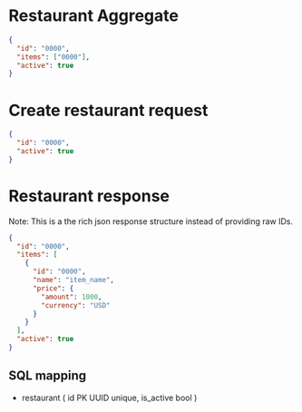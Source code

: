 # Restaurant Aggregate

```json
{
  "id": "0000",
  "items": ["0000"],
  "active": true
}
```

# Create restaurant request

```json
{
  "id": "0000",
  "active": true
}
```

# Restaurant response

Note: This is a the rich json response structure instead of providing raw IDs.

```json
{
  "id": "0000",
  "items": [
    {
      "id": "0000",
      "name": "item_name",
      "price": {
        "amount": 1000,
        "currency": "USD"
      }
    }
  ],
  "active": true
}
```

## SQL mapping

- restaurant (
  id PK UUID unique,
  is_active bool
  )
